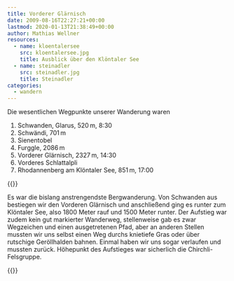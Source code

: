 ```yaml
---
title: Vorderer Glärnisch
date: 2009-08-16T22:27:21+00:00
lastmod: 2020-01-13T21:38:49+00:00
author: Mathias Wellner
resources:
  - name: kloentalersee
    src: kloentalersee.jpg
    title: Ausblick über den Klöntaler See
  - name: steinadler
    src: steinadler.jpg
    title: Steinadler
categories:
  - wandern
---
```

Die wesentlichen Wegpunkte unserer Wanderung waren

  1. Schwanden, Glarus, 520&thinsp;m, 8:30
  2. Schwändi, 701&thinsp;m
  3. Sienentobel
  4. Furggle, 2086&thinsp;m
  5. Vorderer Glärnisch, 2327&thinsp;m, 14:30
  6. Vorderes Schlattalpli
  7. Rhodannenberg am Klöntaler See, 851&thinsp;m, 17:00

<!--more-->

{{<responsive-image name="kloentalersee">}}

Es war die bislang anstrengendste Bergwanderung. Von Schwanden aus bestiegen wir den Vorderen Glärnisch und anschließend ging es runter zum Klöntaler See, also 1800 Meter rauf und 1500 Meter runter. Der Aufstieg war zudem kein gut markierter Wanderweg, stellenweise gab es zwar Wegzeichen und einen ausgetretenen Pfad, aber an anderen Stellen mussten wir uns selbst einen Weg durchs knietiefe Gras oder über rutschige Geröllhalden bahnen. Einmal haben wir uns sogar verlaufen und mussten zurück. Höhepunkt des Aufstieges war sicherlich die Chirchli-Felsgruppe.

{{<responsive-image name="steinadler">}}